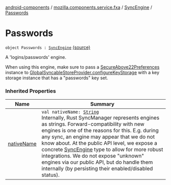 [android-components](../../index.md) / [mozilla.components.service.fxa](../index.md) / [SyncEngine](index.md) / [Passwords](./-passwords.md)

# Passwords

`object Passwords : `[`SyncEngine`](index.md) [(source)](https://github.com/mozilla-mobile/android-components/blob/master/components/service/firefox-accounts/src/main/java/mozilla/components/service/fxa/Config.kt#L85)

A 'logins/passwords' engine.

When using this engine, make sure to pass a [SecureAbove22Preferences](../../mozilla.components.lib.dataprotect/-secure-above22-preferences/index.md) instance to
[GlobalSyncableStoreProvider.configureKeyStorage](../../mozilla.components.service.fxa.sync/-global-syncable-store-provider/configure-key-storage.md) with a key storage instance that has a "passwords" key set.

### Inherited Properties

| Name | Summary |
|---|---|
| [nativeName](native-name.md) | `val nativeName: `[`String`](https://kotlinlang.org/api/latest/jvm/stdlib/kotlin/-string/index.html)<br>Internally, Rust SyncManager represents engines as strings. Forward-compatibility with new engines is one of the reasons for this. E.g. during any sync, an engine may appear that we do not know about. At the public API level, we expose a concrete [SyncEngine](index.md) type to allow for more robust integrations. We do not expose "unknown" engines via our public API, but do handle them internally (by persisting their enabled/disabled status). |
